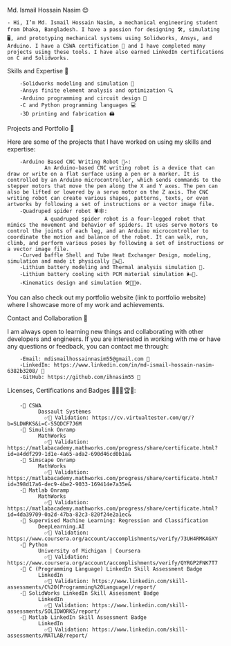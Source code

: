 Md. Ismail Hossain Nasim 😊

    - Hi, I’m Md. Ismail Hossain Nasim, a mechanical engineering student from Dhaka, Bangladesh. I have a passion for designing 🛠️, simulating 🖥️, and prototyping mechanical systems using Solidworks, Ansys, and Arduino. I have a CSWA certification 🏅 and I have completed many projects using these tools. I have also earned LinkedIn certifications on C and Solidworks.

Skills and Expertise 💪

        -Solidworks modeling and simulation 📐
        -Ansys finite element analysis and optimization 🔍
        -Arduino programming and circuit design 🔌
        -C and Python programming languages 💻
        -3D printing and fabrication 🖨️
        
Projects and Portfolio 📁 

Here are some of the projects that I have worked on using my skills and expertise:
    
        -Arduino Based CNC Writing Robot 🤖✍:
                An Arduino-based CNC writing robot is a device that can draw or write on a flat surface using a pen or a marker. It is controlled by an Arduino microcontroller, which sends commands to the stepper motors that move the pen along the X and Y axes. The pen can also be lifted or lowered by a servo motor on the Z axis. The CNC writing robot can create various shapes, patterns, texts, or even artworks by following a set of instructions or a vector image file.
        -Quadruped spider robot 🕷🕸: 
                A quadruped spider robot is a four-legged robot that mimics the movement and behavior of spiders. It uses servo motors to control the joints of each leg, and an Arduino microcontroller to coordinate the motion and balance of the robot. It can walk, run, climb, and perform various poses by following a set of instructions or a vector image file.
        -Curved baffle Shell and Tube Heat Exchanger Design, modeling, simulation and made it physically 🥵⇆🥶.
        -Lithium battery modeling and Thermal analysis simulation 🔋.
        -Lithium battery cooling with PCM material simulation 🌬🔋.
        -Kinematics design and simulation 🛠🔧🔩⚙.
You can also check out my portfolio website (link to portfolio website) where I showcase more of my work and achievements.


Contact and Collaboration 🤝

I am always open to learning new things and collaborating with other developers and engineers. If you are interested in working with me or have any questions or feedback, you can contact me through:

        -Email: mdismailhossainnasim55@gmail.com 📧
        -LinkedIn: https://www.linkedin.com/in/md-ismail-hossain-nasim-6382b3208/ 🔗
        -GitHub: https://github.com/ihnasim55 🔗

Licenses, Certifications and Badges 📜🏅✅🏆🎯:

        -📜 CSWA 
              Dassault Systèmes
                ✅🔗 Validation: https://cv.virtualtester.com/qr/?b=SLDWRKS&i=C-S5QDCF7J6M
        -📜 Simulink Onramp
              MathWorks
                ✅🔗 Validation: https://matlabacademy.mathworks.com/progress/share/certificate.html?id=a4ddf299-1d1e-4a65-ada2-690d46cd0b1a&
        -📜 Simscape Onramp
              MathWorks
                ✅🔗 Validation: https://matlabacademy.mathworks.com/progress/share/certificate.html?id=398d17a6-dec9-4be2-9033-169414e7a35e&
        -📜 Matlab Onramp
              MathWorks
                ✅🔗 Validation: https://matlabacademy.mathworks.com/progress/share/certificate.html?id=4da39709-0a2d-47ba-82c3-820f24e2a1ec&
        -📜 Supervised Machine Learning: Regression and Classification
              DeepLearning.AI 
                ✅🔗 Validation: https://www.coursera.org/account/accomplishments/verify/73UH4RMKAGXY
        -📜 Python
              University of Michigan | Coursera 
                ✅🔗 Validation: https://www.coursera.org/account/accomplishments/verify/QYRGP2FNK7T7
        -🏅 C (Programming Language) LinkedIn Skill Assessment Badge 
              LinkedIn
                ✅🔗 Validation: https://www.linkedin.com/skill-assessments/C%20(Programming%20Language)/report/
        -🏅 SolidWorks LinkedIn Skill Assessment Badge
              LinkedIn
                ✅🔗 Validation: https://www.linkedin.com/skill-assessments/SOLIDWORKS/report/
        -🏅 Matlab LinkedIn Skill Assessment Badge
              LinkedIn
                ✅🔗 Validation: https://www.linkedin.com/skill-assessments/MATLAB/report/
<!---
ihnasim55/ihnasim55 is a ✨ special ✨ repository because its `README.md` (this file) appears on your GitHub profile.
You can click the Preview link to take a look at your changes.
--->
